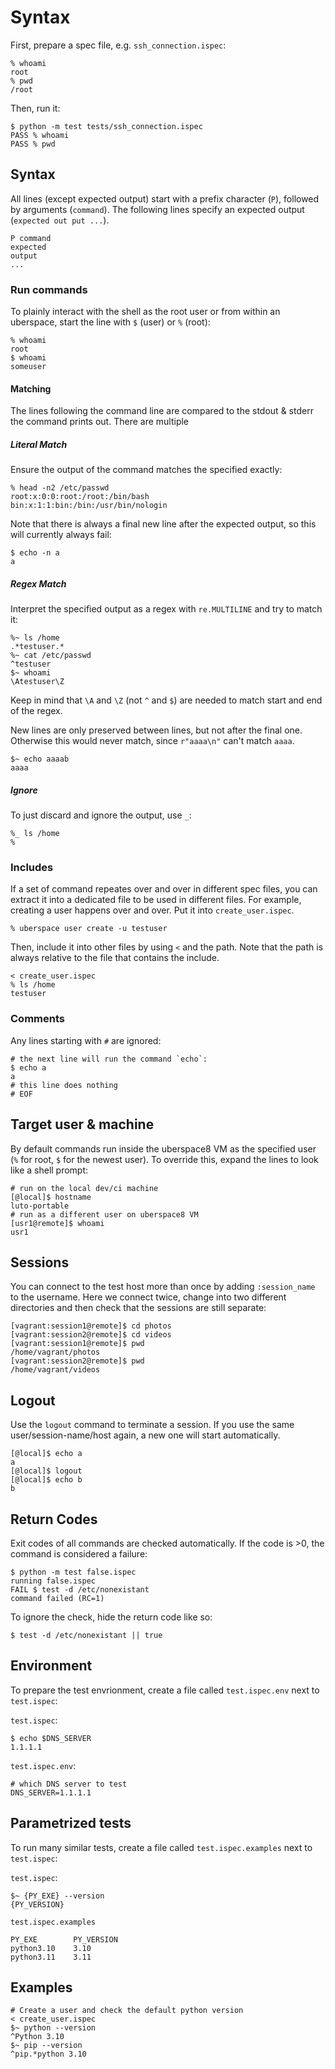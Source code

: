 # Syntax

First, prepare a spec file, e.g. `ssh_connection.ispec`:

```
% whoami
root
% pwd
/root
```

Then, run it:

```
$ python -m test tests/ssh_connection.ispec
PASS % whoami
PASS % pwd
```

## Syntax

All lines (except expected output) start with a prefix character (`P`), followed
by arguments (`command`). The following lines specify an expected output
(`expected out put ...`).

```
P command
expected
output
...
```

### Run commands

To plainly interact with the shell as the root user or from within an uberspace,
start the line with `$` (user) or `%` (root):

```
% whoami
root
$ whoami
someuser
```

#### Matching

The lines following the command line are compared to the stdout & stderr the
command prints out. There are multiple

##### Literal Match

Ensure the output of the command matches the specified exactly:

```
% head -n2 /etc/passwd
root:x:0:0:root:/root:/bin/bash
bin:x:1:1:bin:/bin:/usr/bin/nologin
```

Note that there is always a final new line after the expected output, so this
will currently always fail:

```
$ echo -n a
a
```

##### Regex Match

Interpret the specified output as a regex with `re.MULTILINE` and try to match
it:

```
%~ ls /home
.*testuser.*
%~ cat /etc/passwd
^testuser
$~ whoami
\Atestuser\Z
```

Keep in mind that `\A` and `\Z` (not `^` and `$`) are needed to match start and
end of the regex.

New lines are only preserved between lines, but not after the final one.
Otherwise this would never match, since `r"aaaa\n"` can't match `aaaa`.

```
$~ echo aaaab
aaaa
```

##### Ignore

To just discard and ignore the output, use `_`:

```
%_ ls /home
%
```

### Includes

If a set of command repeates over and over in different spec files, you can
extract it into a dedicated file to be used in different files. For example,
creating a user happens over and over. Put it into `create_user.ispec`.

```
% uberspace user create -u testuser
```

Then, include it into other files by using `<` and the path. Note that the path
is always relative to the file that contains the include.

```
< create_user.ispec
% ls /home
testuser
```

### Comments

Any lines starting with `#` are ignored:

```
# the next line will run the command `echo`:
$ echo a
a
# this line does nothing
# EOF
```

## Target user & machine

By default commands run inside the uberspace8 VM as the specified user (`%` for
root, `$` for the newest user). To override this, expand the lines to look like
a shell prompt:

```
# run on the local dev/ci machine
[@local]$ hostname
luto-portable
# run as a different user on uberspace8 VM
[usr1@remote]$ whoami
usr1
```

## Sessions

You can connect to the test host more than once by adding `:session_name` to the
username. Here we connect twice, change into two different directories and then
check that the sessions are still separate:

```
[vagrant:session1@remote]$ cd photos
[vagrant:session2@remote]$ cd videos
[vagrant:session1@remote]$ pwd
/home/vagrant/photos
[vagrant:session2@remote]$ pwd
/home/vagrant/videos
```

## Logout

Use the `logout` command to terminate a session. If you use the same
user/session-name/host again, a new one will start automatically.

```
[@local]$ echo a
a
[@local]$ logout
[@local]$ echo b
b
```

## Return Codes

Exit codes of all commands are checked automatically. If the code is >0, the
command is considered a failure:

```
$ python -m test false.ispec
running false.ispec
FAIL $ test -d /etc/nonexistant
command failed (RC=1)
```

To ignore the check, hide the return code like so:

```
$ test -d /etc/nonexistant || true
```

## Environment

To prepare the test envrionment, create a file called `test.ispec.env` next to
`test.ispec`:

`test.ispec`:

```
$ echo $DNS_SERVER
1.1.1.1
```

`test.ispec.env`:

```
# which DNS server to test
DNS_SERVER=1.1.1.1
```

## Parametrized tests

To run many similar tests, create a file called `test.ispec.examples` next to
`test.ispec`:

`test.ispec`:

```
$~ {PY_EXE} --version
{PY_VERSION}
```

`test.ispec.examples`

```
PY_EXE        PY_VERSION
python3.10    3.10
python3.11    3.11
```

## Examples

```
# Create a user and check the default python version
< create_user.ispec
$~ python --version
^Python 3.10
$~ pip --version
^pip.*python 3.10
```
